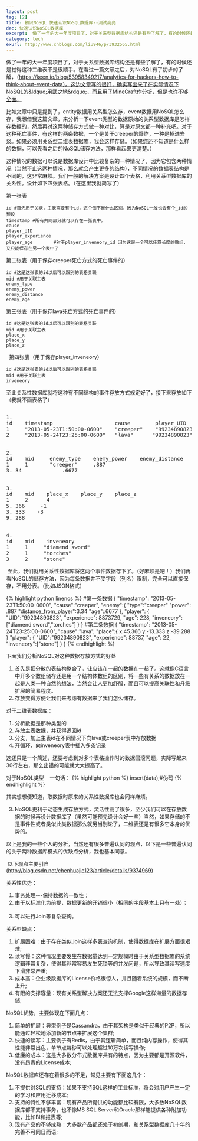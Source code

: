 ```yaml
---
layout: post
tag: [2]
title: 初识NoSQL 快速认识NoSQL数据库--测试高亮
dec: 快速认识NoSQL数据库
excerpt:  做了一年的大一年度项目了，对于关系型数据库结构还是有些了解了，有的时候还是觉得这种二维表不是很顺手。在看过一篇文章之后，对NoSQL有了初步的了解，（https://keen.io/blog/53958349217/analytics-for-hackers-how-to-think-about-e
category: tech
exurl: http://www.cnblogs.com/liu946/p/3932565.html
---
```

做了一年的大一年度项目了，对于关系型数据库结构还是有些了解了，有的时候还是觉得这种二维表不是很顺手。在看过一篇文章之后，对NoSQL有了初步的了解，（https://keen.io/blog/53958349217/analytics-for-hackers-how-to-think-about-event-data）。这边文章写的很好，确实写出来了在实际情况下NoSQL的&ldquo;用武之地&rdquo;，而且用了MineCraft作分析，但是也许不够全面。

比如文章中只是提到了，entity数据用关系型怎么存，event数据用NoSQL怎么存，我想借我这篇文章，来分析一下event类型的数据原始的关系型数据库是怎样存数据的，然后再对这两种储存方式做一种对比，算是对原文都一种补充吧。对于这种死亡事件，有这样的两条数据，一个是关于creeper的爆炸，一种是掉进岩浆。如果必须用关系型二维表数据库，我会这样存储。（如果您还不知道是什么样的数据，可以先看之后的NoSQL储存方法，那样看起来更清楚。）


这种情况的数据可以说是数据库设计中比较复杂的一种情况了，因为它包含两种情况（当然不止这两种情况，那么就会产生更多的结构），不同情况的数据表结构是不同的，这非常麻烦。我们一般的解决方案是设计四个表格，利用关系型数据库的关系性。设计如下四张表格。（在这里我就简写了）


第一张表

    id #首先用于关联，主表需要有个id，这个倒不是什么区别，因为NoSQL一般也会有个_id的预设
    timestamp #所有共同部分就可以存在一张表中。
    cause
    player_UID
    player_experience
    player_age        #对于player_inveneory_id 因为这是一个可以任意长度的数组，又只能保存在另一个表中了

第二张表（用于保存creeper死亡方式的死亡事件的）

    id #这是这张表的id以后可以跟别的表格关联
    mid #用于关联主表
    enemy_type
    enemy_power
    enemy_distance
    enemy_age

第三张表（用于保存lava死亡方式的死亡事件的）

    id #这是这张表的id以后可以跟别的表格关联
    mid #用于关联主表
    place_x
    place_y
    place_z

&nbsp;
第四张表（用于保存player_inveneory）

    id #这是这张表的id以后可以跟别的表格关联
    mid #用于关联主表
    inveneory

至此关系性数据库就将这种有不同结构的事件存放方式规定好了，接下来存放如下（我就不画表格了）
<pre>

1. 
id    timestamp                    cause        player_UID        player_experience    player_age
1     "2013-05-23T1:50:00-0600"    "creeper"    "99234890823"     8873729               228        
2     "2013-05-24T23:25:00-0600"   "lava"      "99234890823"     88737                 22


2. 
id    mid     enemy_type    enemy_power    enemy_distance    enemy_age
1     1       "creeper"     .887           
3. 34             .6677


3. 
id    mid    place_x    place_y    place_z
1     2      4
5. 366     -1
3. 333    -3
9. 288


4. 
id    mid    inveneory
1     1     "diamend sword"
2     1     "torches"
3     2     "stone"
</pre>
&nbsp;至此，我们就用关系性数据库将这两个事件数据存下了。（好麻烦是吧！）我们再看NoSQL的储存方法，因为每条数据并不受字段（列名）限制，完全可以直接保存，不用分表。（比如JSON格式）

{% highlight python linenos %}
#第一条数据
{
    "timestamp": "2013-05-23T1:50:00-0600",
    "cause":"creeper",
    "enemy":{
        "type":"creeper"
        "power": .887
        "distance_from_player":3.34
        "age":.6677
    },
    "player": {
        "UID":"99234890823",
        "experience": 8873729,
        "age": 228,
        "inveneory":["diamend sword","torches"]
    }
}
#第二条数据
{
    "timestamp": "2013-05-24T23:25:00-0600",
    "cause":"lava",
    "place":{
        x:45.366
        y:-13.333
        z:-39.288
    }
    "player": {
        "UID":"99234890823",
        "experience": 88737,
        "age": 22,
        "inveneory":["stone"]
    }
}
{% endhighlight %}

下面我们分析NoSQL对这种数据存放方式的好处

1. 首先是把分散的表结构整合了，让应该在一起的数据在一起了。这就像C语言中开多个数组储存还是用一个结构体数组的区别，将一些有关系的数据放在一起是人类一种自然的想法，当然会让人更加舒服，而且可以提高关联性和升级扩展的简易程度。
2. 存放变得方便让我们来考虑有数据来了我们怎么储存。

对于二维表数据库：&nbsp;&nbsp; &nbsp;

1. 分析数据是那种类型的&nbsp;&nbsp; &nbsp;
2. 存放主表数据，并获得返回id&nbsp;&nbsp; &nbsp;
3. 分支，加上主表id在不同情况下向lava或creeper表中存放数据&nbsp;&nbsp; &nbsp;
4. 开循环，向inveneory表中插入多条记录&nbsp;&nbsp; &nbsp;


这还只是一个简述，还要考虑到对多个表格操作时的数据回滚问题，实际写起来30行左右，那么出错的可能就大大提高了。


对于NoSQL类型&nbsp;&nbsp; &nbsp;一句话： 
{% highlight python %}
 insert(data);#伪码
{% endhighlight %}


其实想想便知道，取数据时原来的关系性数据库也会同样麻烦。

3. NoSQL更利于动态生成存放方式，灵活性高了很多，至少我们可以在存放数据的时候再设计数据库了（虽然可能预先设计会好一些）当然，如果存储的不是事件性或者类似此类数据那么就另当别论了，二维表还是有很多它本身的优势的。


以上是我的一些个人的分析，当然还有很多普遍认同的观点，以下是一些普遍认同的关于两种数据库模式的优缺点分析，我也基本同意。


&nbsp;以下观点主要引自(http://blog.csdn.net/chenhuajie123/article/details/9374969)


关系性优势：&nbsp;&nbsp; &nbsp;

1. 事务处理---保持数据的一致性；&nbsp;&nbsp; &nbsp;
2. 由于以标准化为前提，数据更新的开销很小（相同的字段基本上只有一处）；&nbsp;&nbsp; &nbsp;
3. 可以进行Join等复杂查询。


关系型缺点：&nbsp;&nbsp; &nbsp;

1.  扩展困难：由于存在类似Join这样多表查询机制，使得数据库在扩展方面很艰难; &nbsp;&nbsp; &nbsp;
2.  读写慢：这种情况主要发生在数据量达到一定规模时由于关系型数据库的系统逻辑非常复杂，使得其非常容易发生死锁等的并发问题，所以导致其读写速度下滑非常严重; &nbsp;&nbsp; &nbsp;
3.  成本高：企业级数据库的License价格很惊人，并且随着系统的规模，而不断上升; &nbsp;&nbsp; &nbsp;
4.  有限的支撑容量：现有关系型解决方案还无法支撑Google这样海量的数据存储; 


NoSQL优势，主要体现在下面几点： &nbsp;&nbsp; &nbsp;

1.  简单的扩展：典型例子是Cassandra，由于其架构是类似于经典的P2P，所以能通过轻松地添加新的节点来扩展这个集群; &nbsp;&nbsp; &nbsp;
2.  快速的读写：主要例子有Redis，由于其逻辑简单，而且纯内存操作，使得其性能非常出色，单节点每秒可以处理超过10万次读写操作; &nbsp;&nbsp; &nbsp;
3.  低廉的成本：这是大多数分布式数据库共有的特点，因为主要都是开源软件，没有昂贵的License成本; 


NoSQL数据库还存在着很多的不足，常见主要有下面这几个： &nbsp;&nbsp; &nbsp;

1.  不提供对SQL的支持：如果不支持SQL这样的工业标准，将会对用户产生一定的学习和应用迁移成本; &nbsp;&nbsp; &nbsp;
2.  支持的特性不够丰富：现有产品所提供的功能都比较有限，大多数NoSQL数据库都不支持事务，也不像MS SQL Server和Oracle那样能提供各种附加功能，比如BI和报表等; &nbsp;&nbsp; &nbsp;
3.  现有产品的不够成熟：大多数产品都还处于初创期，和关系型数据库几十年的完善不可同日而语; &nbsp;&nbsp; 